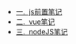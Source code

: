 * [一. &nbsp;js前置笔记](javascript/js前置笔记.md "js前置笔记")
* [二. &nbsp;vue笔记](javascript/vue笔记.md "vue笔记")
* [三. &nbsp;nodeJS笔记](javascript/nodeJS笔记.md "nodeJS笔记")
